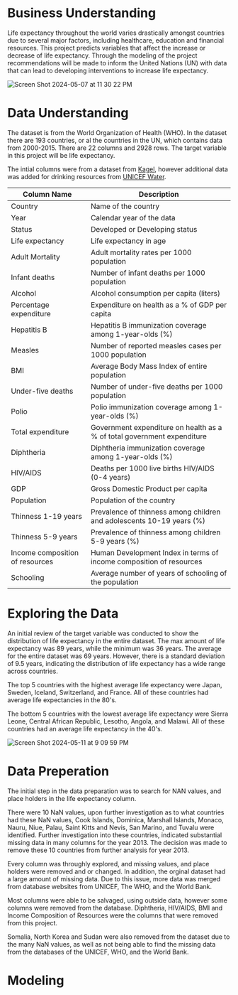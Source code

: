 # Business Understanding

Life expectancy throughout the world varies drastically amongst countries due to several major factors, including healthcare, education and financial resources. This project predicts variables that affect the increase or decrease of life expectancy. Through the modeling of the project recommendations will be made to inform the United Nations (UN) with data that can lead to developing interventions to increase life expectancy.

![Screen Shot 2024-05-07 at 11 30 22 PM](https://github.com/jguzzo522/le/assets/75549456/5f994a7b-2aaf-4114-ad80-d71a7aec1032)

# Data Understanding

The dataset is from the World Organization of Health (WHO). In the dataset there are 193 countries, or al the countries in the UN, which contains data from 2000-2015. There are 22 columns and 2928 rows. The target variable in this project will be life expectancy.

The intial columns were from a dataset from [Kagel]( https://www.kaggle.com/datasets/kumarajarshi/life-expectancy-who?resource=download), however additional data was added for drinking resources from [UNICEF Water](https://data.unicef.org/sdgs/goal-6-clean-water-sanitation/). 


| Column Name                        | Description                           |
|------------------------------------|---------------------------------------|
| Country                            | Name of the country                   |
| Year                               | Calendar year of the data             |
| Status                             | Developed or Developing status        |
| Life expectancy                    | Life expectancy in age                |
| Adult Mortality                    | Adult mortality rates per 1000 population |
| Infant deaths                      | Number of infant deaths per 1000 population |
| Alcohol                            | Alcohol consumption per capita (liters) |
| Percentage expenditure             | Expenditure on health as a % of GDP per capita |
| Hepatitis B                        | Hepatitis B immunization coverage among 1-year-olds (%) |
| Measles                            | Number of reported measles cases per 1000 population |
| BMI                                | Average Body Mass Index of entire population |
| Under-five deaths                  | Number of under-five deaths per 1000 population |
| Polio                              | Polio immunization coverage among 1-year-olds (%) |
| Total expenditure                  | Government expenditure on health as a % of total government expenditure |
| Diphtheria                         | Diphtheria immunization coverage among 1-year-olds (%) |
| HIV/AIDS                           | Deaths per 1000 live births HIV/AIDS (0-4 years) |
| GDP                                | Gross Domestic Product per capita    |
| Population                         | Population of the country             |
| Thinness 1-19 years                | Prevalence of thinness among children and adolescents 10-19 years (%) |
| Thinness 5-9 years                 | Prevalence of thinness among children 5-9 years (%) |
| Income composition of resources    | Human Development Index in terms of income composition of resources |
| Schooling                          | Average number of years of schooling of the population |

# Exploring the Data

An initial review of the target variable was conducted to show the distribution of life expectancy in the entire dataset. The max amount of life expectancy was 89 years, while the minimum was 36 years. The average for the entire dataset was 69 years. However, there is a standard deviation of 9.5 years, indicating the distribution of life expectancy has a wide range across countries.

The top 5 countries with the highest average life expectancy were Japan, Sweden, Iceland, Switzerland, and France. All of these countries had average life expectancies in the 80's.

The bottom 5 countries with the lowest average life expectancy were Sierra Leone, Central African Republic, Lesotho, Angola, and Malawi. All of these countries had an average life expectancy in the 40's.

![Screen Shot 2024-05-11 at 9 09 59 PM](https://github.com/jguzzo522/le/assets/75549456/d7ef50c2-eaad-4565-a182-1796326ebf6e)


# Data Preperation

The initial step in the data preparation was to search for NAN values, and place holders in the life expectancy column.

There were 10 NaN values, upon further investigation as to what countries had these NaN values, Cook Islands, Dominica, Marshall Islands, Monaco, Nauru, Niue, Palau, Saint Kitts and Nevis, San Marino, and Tuvalu were identified. Further investigation into these countries, indicated substantial missing data in many columns for the year 2013. The decision was made to remove these 10 countries from further analysis for year 2013.

Every column was throughly explored, and missing values, and place holders were removed and or changed. In addition, the orginal dataset had a large amount of missing data. Due to this issue, more data was merged from database websites from UNICEF, The WHO, and the World Bank. 

Most columns were able to be salvaged, using outside data, however some columns were removed from the database. Diphtheria, HIV/AIDS, BMI and Income Composition of Resources were the columns that were removed from this project.

Somalia, North Korea and Sudan were also removed from the dataset due to the many NaN values, as well as not being able to find the missing data from the databases of the UNICEF, WHO, and the World Bank.

# Modeling
